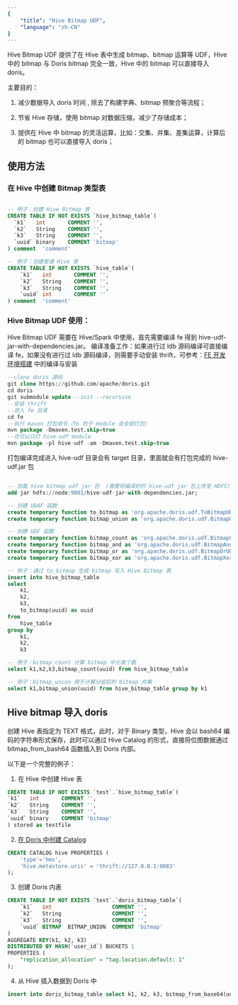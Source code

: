 ```yaml
---
{
    "title": "Hive Bitmap UDF",
    "language": "zh-CN"
}
---
```


Hive Bitmap UDF 提供了在 Hive 表中生成 bitmap、bitmap 运算等 UDF，Hive 中的 bitmap 与 Doris bitmap 完全一致，Hive 中的 bitmap 可以直接导入 doris。

 主要目的：
  1. 减少数据导入 doris 时间 , 除去了构建字典、bitmap 预聚合等流程；

  2. 节省 Hive 存储，使用 bitmap 对数据压缩，减少了存储成本；

  3. 提供在 Hive 中 bitmap 的灵活运算，比如：交集、并集、差集运算，计算后的 bitmap 也可以直接导入 doris；

## 使用方法

### 在 Hive 中创建 Bitmap 类型表

```sql

-- 例子：创建 Hive Bitmap 表
CREATE TABLE IF NOT EXISTS `hive_bitmap_table`(
  `k1`   int       COMMENT '',
  `k2`   String    COMMENT '',
  `k3`   String    COMMENT '',
  `uuid` binary    COMMENT 'bitmap'
) comment  'comment'

-- 例子：创建普通 Hive 表
CREATE TABLE IF NOT EXISTS `hive_table`(
    `k1`   int       COMMENT '',
    `k2`   String    COMMENT '',
    `k3`   String    COMMENT '',
    `uuid` int       COMMENT ''
) comment  'comment'
```

### Hive Bitmap UDF 使用：

Hive Bitmap UDF 需要在 Hive/Spark 中使用，首先需要编译 fe 得到 hive-udf-jar-with-dependencies.jar。
编译准备工作：如果进行过 ldb 源码编译可直接编译 fe，如果没有进行过 ldb 源码编译，则需要手动安装 thrift，可参考：[FE 开发环境搭建](https://doris.apache.org/zh-CN/community/developer-guide/fe-idea-dev/) 中的编译与安装

```sql
--clone doris 源码
git clone https://github.com/apache/doris.git
cd doris
git submodule update --init --recursive
--安装 thrift
--进入 fe 目录
cd fe
--执行 maven 打包命令（fe 的子 module 会全部打包）
mvn package -Dmaven.test.skip=true
--也可以只打 hive-udf module
mvn package -pl hive-udf -am -Dmaven.test.skip=true
```
打包编译完成进入 hive-udf 目录会有 target 目录，里面就会有打包完成的 hive-udf.jar 包

```sql

-- 加载 hive bitmap udf jar 包  (需要将编译好的 hive-udf jar 包上传至 HDFS)
add jar hdfs://node:9001/hive-udf-jar-with-dependencies.jar;

-- 创建 UDAF 函数
create temporary function to_bitmap as 'org.apache.doris.udf.ToBitmapUDAF' USING JAR 'hdfs://node:9001/hive-udf-jar-with-dependencies.jar';
create temporary function bitmap_union as 'org.apache.doris.udf.BitmapUnionUDAF' USING JAR 'hdfs://node:9001/hive-udf-jar-with-dependencies.jar';

-- 创建 UDF 函数
create temporary function bitmap_count as 'org.apache.doris.udf.BitmapCountUDF' USING JAR 'hdfs://node:9001/hive-udf-jar-with-dependencies.jar';
create temporary function bitmap_and as 'org.apache.doris.udf.BitmapAndUDF' USING JAR 'hdfs://node:9001/hive-udf-jar-with-dependencies.jar';
create temporary function bitmap_or as 'org.apache.doris.udf.BitmapOrUDF' USING JAR 'hdfs://node:9001/hive-udf-jar-with-dependencies.jar';
create temporary function bitmap_xor as 'org.apache.doris.udf.BitmapXorUDF' USING JAR 'hdfs://node:9001/hive-udf-jar-with-dependencies.jar';

-- 例子：通过 to_bitmap 生成 bitmap 写入 Hive Bitmap 表
insert into hive_bitmap_table
select 
    k1,
    k2,
    k3,
    to_bitmap(uuid) as uuid
from 
    hive_table
group by 
    k1,
    k2,
    k3

-- 例子：bitmap_count 计算 bitmap 中元素个数
select k1,k2,k3,bitmap_count(uuid) from hive_bitmap_table

-- 例子：bitmap_union 用于计算分组后的 bitmap 并集
select k1,bitmap_union(uuid) from hive_bitmap_table group by k1

```



## Hive bitmap 导入 doris

创建 Hive 表指定为 TEXT 格式，此时，对于 Binary 类型，Hive 会以 bash64 编码的字符串形式保存，此时可以通过 Hive Catalog 的形式，直接将位图数据通过 bitmap_from_bash64 函数插入到 Doris 内部。

以下是一个完整的例子：

1. 在 Hive 中创建 Hive 表

```sql
CREATE TABLE IF NOT EXISTS `test`.`hive_bitmap_table`(
`k1`   int       COMMENT '',
`k2`   String    COMMENT '',
`k3`   String    COMMENT '',
`uuid` binary    COMMENT 'bitmap'
) stored as textfile 
```

2. [在 Doris 中创建 Catalog](../lakehouse/catalogs/hive-catalog.md)

```sql
CREATE CATALOG hive PROPERTIES (
    'type'='hms',
    'hive.metastore.uris' = 'thrift://127.0.0.1:9083'
);
```

3. 创建 Doris 内表

```sql
CREATE TABLE IF NOT EXISTS `test`.`doris_bitmap_table`(
    `k1`   int                   COMMENT '',
    `k2`   String                COMMENT '',
    `k3`   String                COMMENT '',
    `uuid` BITMAP  BITMAP_UNION  COMMENT 'bitmap'
)
AGGREGATE KEY(k1, k2, k3)
DISTRIBUTED BY HASH(`user_id`) BUCKETS 1
PROPERTIES (
    "replication_allocation" = "tag.location.default: 1"
);
```

4. 从 Hive 插入数据到 Doris 中

```sql
insert into doris_bitmap_table select k1, k2, k3, bitmap_from_base64(uuid) from hive.test.hive_bitmap_table;
```
